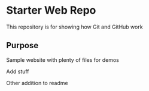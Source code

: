 # Starter Web Repo

This repository is for showing how Git and GitHub work

## Purpose

Sample website with plenty of files for demos

Add stuff

Other addition to readme